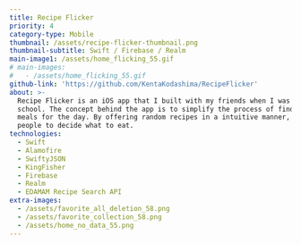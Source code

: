```yaml
---
title: Recipe Flicker
priority: 4
category-type: Mobile
thumbnail: /assets/recipe-flicker-thumbnail.png
thumbnail-subtitle: Swift / Firebase / Realm
main-image1: /assets/home_flicking_55.gif
# main-images:
#   - /assets/home_flicking_55.gif
github-link: 'https://github.com/KentaKodashima/RecipeFlicker'
about: >-
  Recipe Flicker is an iOS app that I built with my friends when I was in
  school. The concept behind the app is to simplify the process of finding the
  meals for the day. By offering random recipes in a intuitive manner, it helps
  people to decide what to eat.
technologies:
  - Swift
  - Alamofire
  - SwiftyJSON
  - KingFisher
  - Firebase
  - Realm
  - EDAMAM Recipe Search API
extra-images:
  - /assets/favorite_all_deletion_58.png
  - /assets/favorite_collection_58.png
  - /assets/home_no_data_55.png
---
```


